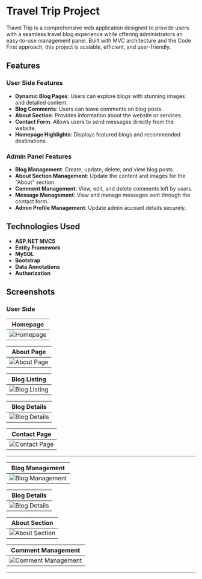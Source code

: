 # Travel Trip Project

Travel Trip is a comprehensive web application designed to provide users with a seamless travel blog experience while offering administrators an easy-to-use management panel. Built with MVC architecture and the Code First approach, this project is scalable, efficient, and user-friendly.

## Features

### User Side Features

- **Dynamic Blog Pages**: Users can explore blogs with stunning images and detailed content.
- **Blog Comments**: Users can leave comments on blog posts.
- **About Section**: Provides information about the website or services.
- **Contact Form**: Allows users to send messages directly from the website.
- **Homepage Highlights**: Displays featured blogs and recommended destinations.

### Admin Panel Features

- **Blog Management**: Create, update, delete, and view blog posts.
- **About Section Management**: Update the content and images for the "About" section.
- **Comment Management**: View, edit, and delete comments left by users.
- **Message Management**: View and manage messages sent through the contact form.
- **Admin Profile Management**: Update admin account details securely.

## Technologies Used

- **ASP.NET MVC5**
- **Entity Framework**
- **MySQL**
- **Bootstrap**
- **Data Annotations**
- **Authorization**

## Screenshots

### User Side

| Homepage      |
|---------------|
| ![Homepage](/04-TravelTripProject/TravelTripProject/TravelTripProject/images/homepage.png) |

| About Page    |
|---------------|
| ![About Page](/04-TravelTripProject/TravelTripProject/TravelTripProject/images/about.png) |

| Blog Listing  |
|---------------|
| ![Blog Listing](/04-TravelTripProject/TravelTripProject/TravelTripProject/images/blog_listing.png) |

| Blog Details  |
|---------------|
| ![Blog Details](/04-TravelTripProject/TravelTripProject/TravelTripProject/images/blog_details.png) |

| Contact Page  |
|---------------|
| ![Contact Page](/04-TravelTripProject/TravelTripProject/TravelTripProject/images/contact.png) |

---

| Blog Management   |
|-------------------|
| ![Blog Management](/04-TravelTripProject/TravelTripProject/TravelTripProject/images/blog_management.png) |

| Blog Details      |
|-------------------|
| ![Blog Details](/04-TravelTripProject/TravelTripProject/TravelTripProject/images/blog_details_admin.png) |

| About Section     |
|-------------------|
| ![About Section](/04-TravelTripProject/TravelTripProject/TravelTripProject/images/about_section.png) |

| Comment Management|
|-------------------|
| ![Comment Management](/04-TravelTripProject/TravelTripProject/TravelTripProject/images/comment_management.png) |
---
